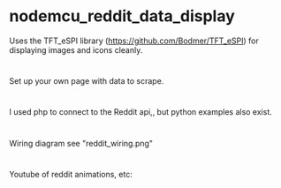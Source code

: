# nodemcu_reddit_data_display
Uses the TFT_eSPI library (https://github.com/Bodmer/TFT_eSPI) for displaying images and icons cleanly.
# 
Set up your own page with data to scrape. 
# 
I used php to connect to the Reddit api,, but python examples also exist.
#
Wiring diagram see "reddit_wiring.png"
#
Youtube of reddit animations, etc: 
